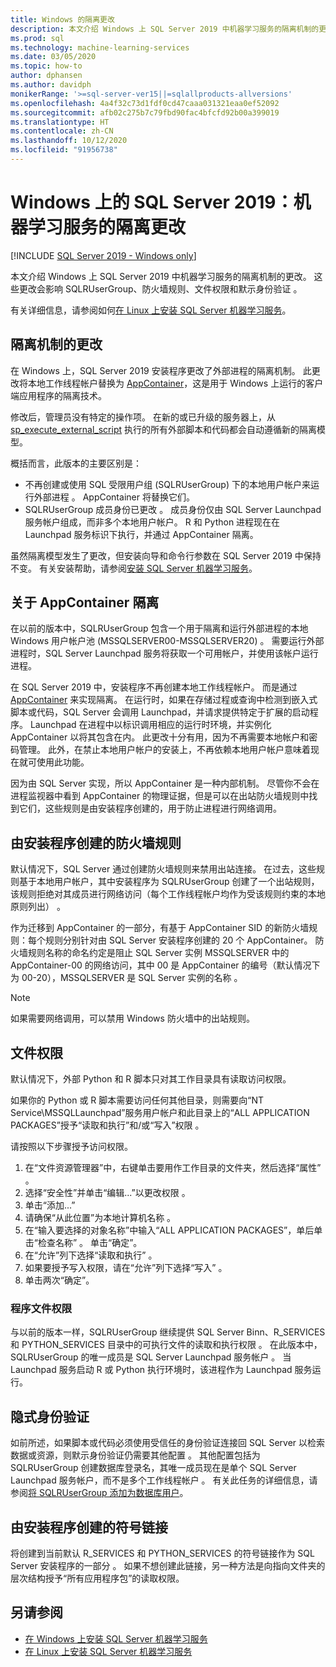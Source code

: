```yaml
---
title: Windows 的隔离更改
description: 本文介绍 Windows 上 SQL Server 2019 中机器学习服务的隔离机制的更改。 这些更改会影响 SQLRUserGroup、防火墙规则、文件权限和默示身份验证。
ms.prod: sql
ms.technology: machine-learning-services
ms.date: 03/05/2020
ms.topic: how-to
author: dphansen
ms.author: davidph
monikerRange: '>=sql-server-ver15||=sqlallproducts-allversions'
ms.openlocfilehash: 4a4f32c73d1fdf0cd47caaa031321eaa0ef52092
ms.sourcegitcommit: afb02c275b7c79fbd90fac4bfcfd92b00a399019
ms.translationtype: HT
ms.contentlocale: zh-CN
ms.lasthandoff: 10/12/2020
ms.locfileid: "91956738"
---
```

# <a name="sql-server-2019-on-windows-isolation-changes-for-machine-learning-services"></a>Windows 上的 SQL Server 2019：机器学习服务的隔离更改
[!INCLUDE [SQL Server 2019 - Windows only](../../includes/applies-to-version/sqlserver2019-windows-only.md)]

本文介绍 Windows 上 SQL Server 2019 中机器学习服务的隔离机制的更改。 这些更改会影响 SQLRUserGroup、防火墙规则、文件权限和默示身份验证  。

有关详细信息，请参阅如何[在 Linux 上安装 SQL Server 机器学习服务](sql-machine-learning-services-windows-install.md)。

## <a name="changes-to-isolation-mechanism"></a>隔离机制的更改

在 Windows 上，SQL Server 2019 安装程序更改了外部进程的隔离机制。 此更改将本地工作线程帐户替换为 [AppContainer](/windows/desktop/secauthz/appcontainer-isolation)，这是用于 Windows 上运行的客户端应用程序的隔离技术。 

修改后，管理员没有特定的操作项。 在新的或已升级的服务器上，从 [sp_execute_external_script](../../relational-databases/system-stored-procedures/sp-execute-external-script-transact-sql.md) 执行的所有外部脚本和代码都会自动遵循新的隔离模型。 

概括而言，此版本的主要区别是：

+ 不再创建或使用 SQL 受限用户组 (SQLRUserGroup) 下的本地用户帐户来运行外部进程  。 AppContainer 将替换它们。
+ SQLRUserGroup 成员身份已更改  。 成员身份仅由 SQL Server Launchpad 服务帐户组成，而非多个本地用户帐户。 R 和 Python 进程现在在 Launchpad 服务标识下执行，并通过 AppContainer 隔离。

虽然隔离模型发生了更改，但安装向导和命令行参数在 SQL Server 2019 中保持不变。 有关安装帮助，请参阅[安装 SQL Server 机器学习服务](sql-machine-learning-services-windows-install.md)。

## <a name="about-appcontainer-isolation"></a>关于 AppContainer 隔离

在以前的版本中，SQLRUserGroup 包含一个用于隔离和运行外部进程的本地 Windows 用户帐户池 (MSSQLSERVER00-MSSQLSERVER20)  。 需要运行外部进程时，SQL Server Launchpad 服务将获取一个可用帐户，并使用该帐户运行进程。 

在 SQL Server 2019 中，安装程序不再创建本地工作线程帐户。 而是通过 [AppContainer](/windows/desktop/secauthz/appcontainer-isolation) 来实现隔离。 在运行时，如果在存储过程或查询中检测到嵌入式脚本或代码，SQL Server 会调用 Launchpad，并请求提供特定于扩展的启动程序。 Launchpad 在进程中以标识调用相应的运行时环境，并实例化 AppContainer 以将其包含在内。 此更改十分有用，因为不再需要本地帐户和密码管理。 此外，在禁止本地用户帐户的安装上，不再依赖本地用户帐户意味着现在就可使用此功能。

因为由 SQL Server 实现，所以 AppContainer 是一种内部机制。 尽管你不会在进程监视器中看到 AppContainer 的物理证据，但是可以在出站防火墙规则中找到它们，这些规则是由安装程序创建的，用于防止进程进行网络调用。

## <a name="firewall-rules-created-by-setup"></a>由安装程序创建的防火墙规则

默认情况下，SQL Server 通过创建防火墙规则来禁用出站连接。 在过去，这些规则基于本地用户帐户，其中安装程序为 SQLRUserGroup 创建了一个出站规则，该规则拒绝对其成员进行网络访问（每个工作线程帐户均作为受该规则约束的本地原则列出）  。 

作为迁移到 AppContainer 的一部分，有基于 AppContainer SID 的新防火墙规则：每个规则分别针对由 SQL Server 安装程序创建的 20 个 AppContainer。 防火墙规则名称的命名约定是阻止 SQL Server 实例 MSSQLSERVER 中的 AppContainer-00 的网络访问，其中 00 是 AppContainer 的编号（默认情况下为 00-20），MSSQLSERVER 是 SQL Server 实例的名称  。 

> [!Note]
> 如果需要网络调用，可以禁用 Windows 防火墙中的出站规则。

<a name="file-permissions"></a>

## <a name="file-permissions"></a>文件权限

默认情况下，外部 Python 和 R 脚本只对其工作目录具有读取访问权限。 

如果你的 Python 或 R 脚本需要访问任何其他目录，则需要向“NT Service\MSSQLLaunchpad”服务用户帐户和此目录上的“ALL APPLICATION PACKAGES”授予“读取和执行”和/或“写入”权限     。

请按照以下步骤授予访问权限。

1. 在“文件资源管理器”中，右键单击要用作工作目录的文件夹，然后选择“属性”  。
1. 选择“安全性”并单击“编辑...”以更改权限   。
1. 单击“添加...” 
1. 请确保“从此位置”为本地计算机名称  。
1. 在“输入要选择的对象名称”中输入“ALL APPLICATION PACKAGES”，单后单击“检查名称”    。 单击“确定”。 
1. 在“允许”列下选择“读取和执行”   。
1. 如果要授予写入权限，请在“允许”列下选择“写入”   。
1. 单击两次“确定”。  

### <a name="program-file-permissions"></a>程序文件权限

与以前的版本一样，SQLRUserGroup 继续提供 SQL Server Binn、R_SERVICES 和 PYTHON_SERVICES 目录中的可执行文件的读取和执行权限     。 在此版本中，SQLRUserGroup 的唯一成员是 SQL Server Launchpad 服务帐户  。  当 Launchpad 服务启动 R 或 Python 执行环境时，该进程作为 Launchpad 服务运行。

## <a name="implied-authentication"></a>隐式身份验证

如前所述，如果脚本或代码必须使用受信任的身份验证连接回 SQL Server 以检索数据或资源，则默示身份验证仍需要其他配置  。 其他配置包括为 SQLRUserGroup 创建数据库登录名，其唯一成员现在是单个 SQL Server Launchpad 服务帐户，而不是多个工作线程帐户  。 有关此任务的详细信息，请参阅[将 SQLRUserGroup 添加为数据库用户](../security/create-a-login-for-sqlrusergroup.md)。


## <a name="symbolic-link-created-by-setup"></a>由安装程序创建的符号链接

将创建到当前默认 R_SERVICES 和 PYTHON_SERVICES 的符号链接作为 SQL Server 安装程序的一部分   。 如果不想创建此链接，另一种方法是向指向文件夹的层次结构授予“所有应用程序包”的读取权限。


## <a name="see-also"></a>另请参阅

+ [在 Windows 上安装 SQL Server 机器学习服务](sql-machine-learning-services-windows-install.md)
+ [在 Linux 上安装 SQL Server 机器学习服务](../../linux/sql-server-linux-setup-machine-learning.md)